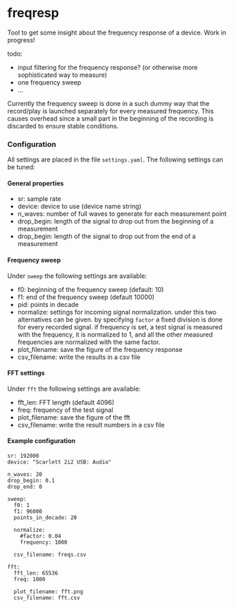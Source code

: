 # freqresp
Tool to get some insight about the frequency response of a device. Work in
progress!

todo:
- input filtering for the frequency response? (or otherwise more sophisticated way to measure)
- one frequency sweep 
- ...

Currently the frequency sweep is done in a such dummy way that the record/play is launched separately for every 
measured frequency. This causes overhead since a small part in the beginning of the recording is discarded to ensure 
stable conditions. 

### Configuration
All settings are placed in the file `settings.yaml`. The following settings can be tuned:

#### General properties
- sr: sample rate
- device: device to use (device name string)
- n\_waves: number of full waves to generate for each measurement point
- drop\_begin: length of the signal to drop out from the beginning of a
  measurement
- drop\_begin: length of the signal to drop out from the end of a measurement

#### Frequency sweep
Under `sweep` the following settings are available: 
- f0: beginning of the frequency sweep (default: 10)
- f1: end of the frequency sweep (default 10000)
- pid: points in decade 
- normalize: settings for incoming signal normalization. under this two alternatives can be given. by specifying 
`factor` a fixed division is done for every recorded signal. if frequency is set, a test signal is measured with the 
frequency, it is normalized to 1, and all the other measured frequencies are normalized with the same factor.
- plot_filename: save the figure of the frequency response   
- csv_filename: write the results in a csv file 

#### FFT settings
Under `fft` the following settings are available:
- fft_len: FFT length (default 4096)
- freq: frequency of the test signal
- plot_filename: save the figure of the fft 
- csv_filename: write the result numbers in a csv file

#### Example configuration
```
sr: 192000
device: "Scarlett 2i2 USB: Audio"

n_waves: 20
drop_begin: 0.1
drop_end: 0

sweep:
  f0: 1
  f1: 96000
  points_in_decade: 20

  normalize:
    #factor: 0.04
    frequency: 1000

  csv_filename: freqs.csv

fft:
  fft_len: 65536
  freq: 1000

  plot_filename: fft.png
  csv_filename: fft.csv
```
